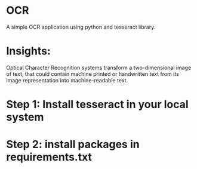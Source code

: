 # OCR
A simple OCR application using python and tesseract library.

# Insights:
  
  Optical Character Recognition systems transform a two-dimensional image of text, that could contain machine printed or handwritten text from its image representation into machine-readable text. 

# Step 1: Install tesseract in your local system
# Step 2: install packages in requirements.txt
